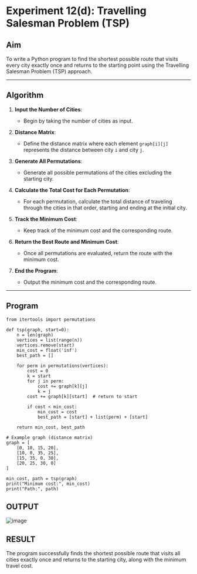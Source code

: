 # Experiment 12(d): Travelling Salesman Problem (TSP)

## Aim
To write a Python program to find the shortest possible route that visits every city exactly once and returns to the starting point using the Travelling Salesman Problem (TSP) approach.

---

## Algorithm

1. **Input the Number of Cities**:
   - Begin by taking the number of cities as input.
   
2. **Distance Matrix**:
   - Define the distance matrix where each element `graph[i][j]` represents the distance between city `i` and city `j`.

3. **Generate All Permutations**:
   - Generate all possible permutations of the cities excluding the starting city.
   
4. **Calculate the Total Cost for Each Permutation**:
   - For each permutation, calculate the total distance of traveling through the cities in that order, starting and ending at the initial city.
   
5. **Track the Minimum Cost**:
   - Keep track of the minimum cost and the corresponding route.

6. **Return the Best Route and Minimum Cost**:
   - Once all permutations are evaluated, return the route with the minimum cost.

7. **End the Program**:
   - Output the minimum cost and the corresponding route.

---

## Program
```
from itertools import permutations

def tsp(graph, start=0):
    n = len(graph)
    vertices = list(range(n))
    vertices.remove(start)
    min_cost = float('inf')
    best_path = []

    for perm in permutations(vertices):
        cost = 0
        k = start
        for j in perm:
            cost += graph[k][j]
            k = j
        cost += graph[k][start]  # return to start

        if cost < min_cost:
            min_cost = cost
            best_path = [start] + list(perm) + [start]

    return min_cost, best_path

# Example graph (distance matrix)
graph = [
    [0, 10, 15, 20],
    [10, 0, 35, 25],
    [15, 35, 0, 30],
    [20, 25, 30, 0]
]

min_cost, path = tsp(graph)
print("Minimum cost:", min_cost)
print("Path:", path)

```

## OUTPUT

![image](https://github.com/user-attachments/assets/5072e4fb-3613-42b0-84cb-3aa3750c5cc8)


## RESULT
The program successfully finds the shortest possible route that visits all cities exactly once and returns to the starting city, along with the minimum travel cost.


